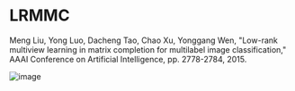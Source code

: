 # LRMMC
Meng Liu, Yong Luo, Dacheng Tao, Chao Xu, Yonggang Wen, "Low-rank multiview learning in matrix completion for multilabel image classification," AAAI Conference on Artificial Intelligence, pp. 2778-2784, 2015.

![image](https://github.com/yluopku/LRMMC/blob/master/LRMMC.png)
